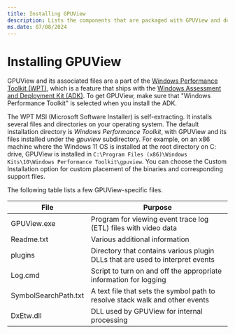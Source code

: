 ```yaml
---
title: Installing GPUView
description: Lists the components that are packaged with GPUView and describes how to install GPUView.
ms.date: 07/08/2024
---
```


# Installing GPUView

GPUView and its associated files are a part of the [Windows Performance Toolkit (WPT)](/windows-hardware/test/wpt/), which is a feature that ships with the [Windows Assessment and Deployment Kit (ADK)](/windows-hardware/get-started/adk-install). To get GPUView, make sure that "Windows Performance Toolkit" is selected when you install the ADK.  

The WPT MSI (Microsoft Software Installer) is self-extracting. It installs several files and directories on your operating system. The default installation directory is *Windows Performance Toolkit*, with GPUView and its files installed under the *gpuview* subdirectory. For example, on an x86 machine where the Windows 11 OS is installed at the root directory on C: drive, GPUView is installed in ```C:\Program Files (x86)\Windows Kits\10\Windows Performance Toolkit\gpuview```. You can choose the Custom Installation option for custom placement of the binaries and corresponding support files.

The following table lists a few GPUView-specific files.

| File | Purpose |
| ---- | ------- |
| GPUView.exe          | Program for viewing event trace log (ETL) files with video data |
| Readme.txt           | Various additional information |
| plugins              | Directory that contains various plugin DLLs that are used to interpret events |
| Log.cmd              | Script to turn on and off the appropriate information for logging |
| SymbolSearchPath.txt | A text file that sets the symbol path to resolve stack walk and other events |
| DxEtw.dll            | DLL used by GPUView for internal processing |
